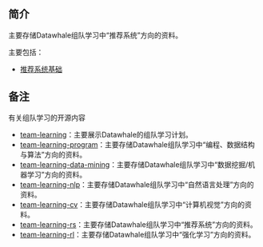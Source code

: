 ﻿## 简介

主要存储Datawhale组队学习中“推荐系统”方向的资料。

主要包括：

- [推荐系统基础](https://github.com/datawhalechina/team-learning-rs/tree/master/RecommendationSystemFundamentals)



## 备注

有关组队学习的开源内容

- [team-learning](https://github.com/datawhalechina/team-learning)：主要展示Datawhale的组队学习计划。
- [team-learning-program](https://github.com/datawhalechina/team-learning-program)：主要存储Datawhale组队学习中“编程、数据结构与算法”方向的资料。
- [team-learning-data-mining](https://github.com/datawhalechina/team-learning-data-mining)：主要存储Datawhale组队学习中“数据挖掘/机器学习”方向的资料。
- [team-learning-nlp](https://github.com/datawhalechina/team-learning-nlp)：主要存储Datawhale组队学习中“自然语言处理”方向的资料。
- [team-learning-cv](https://github.com/datawhalechina/team-learning-cv)：主要存储Datawhale组队学习中“计算机视觉”方向的资料。
- [team-learning-rs](https://github.com/datawhalechina/team-learning-rs)：主要存储Datawhale组队学习中“推荐系统”方向的资料。
- [team-learning-rl](https://github.com/datawhalechina/team-learning-rl)：主要存储Datawhale组队学习中“强化学习”方向的资料。
